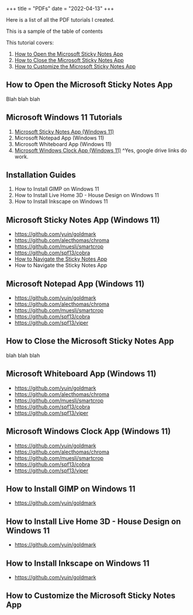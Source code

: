 +++
title = "PDFs"
date = "2022-04-13"
+++

Here is a list of all the PDF tutorials I created.

This is a sample of the table of contents

This tutorial covers:
1. <a href="#1">How to Open the Microsoft Sticky Notes App</a>
2. <a href="#2">How to Close the Microsoft Sticky Notes App</a>
3. <a href="#3">How to Customize the Microsoft Sticky Notes App</a>

<h2 id="1">How to Open the Microsoft Sticky Notes App</h2>
Blah blah blah


## Microsoft Windows 11 Tutorials
1. [Microsoft Sticky Notes App (Windows 11)](https://google.com)
2. Microsoft Notepad App (Windows 11)
3. Microsoft Whiteboard App (Windows 11)
4. [Microsoft Windows Clock App (Windows 11)](https://drive.google.com/file/d/1WpjMCtKQxA8KrmuRkUwEo7QT3Q8GXNz-/view?usp=drive_link)
^Yes, google drive links do work. 

## Installation Guides
1. How to Install GIMP on Windows 11
2. How to Install Live Home 3D - House Design on Windows 11
3. How to Install Inkscape on Windows 11


## Microsoft Sticky Notes App (Windows 11)

* https://github.com/yuin/goldmark
* https://github.com/alecthomas/chroma
* https://github.com/muesli/smartcrop
* https://github.com/spf13/cobra
* [How to Navigate the Sticky Notes App](https://www.youtube.com/watch?v=pHmHD9lYm6E) 
* How to Navigate the Sticky Notes App 


## Microsoft Notepad App (Windows 11)

* https://github.com/yuin/goldmark
* https://github.com/alecthomas/chroma
* https://github.com/muesli/smartcrop
* https://github.com/spf13/cobra
* https://github.com/spf13/viper

<h2 id="2">How to Close the Microsoft Sticky Notes App</h2>
blah blah blah

## Microsoft Whiteboard App (Windows 11)

* https://github.com/yuin/goldmark
* https://github.com/alecthomas/chroma
* https://github.com/muesli/smartcrop
* https://github.com/spf13/cobra
* https://github.com/spf13/viper

## Microsoft Windows Clock App (Windows 11)

* https://github.com/yuin/goldmark
* https://github.com/alecthomas/chroma
* https://github.com/muesli/smartcrop
* https://github.com/spf13/cobra
* https://github.com/spf13/viper

## How to Install GIMP on Windows 11

* https://github.com/yuin/goldmark

## How to Install Live Home 3D - House Design on Windows 11

* https://github.com/yuin/goldmark

## How to Install Inkscape on Windows 11

* https://github.com/yuin/goldmark


<h2 id="3">How to Customize the Microsoft Sticky Notes App</h2>

